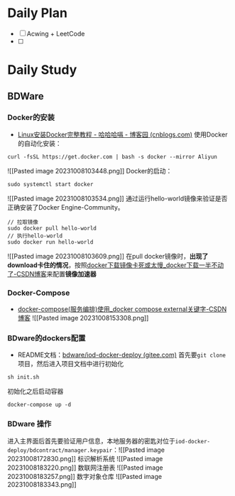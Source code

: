 # Daily Plan
- [ ] Acwing + LeetCode
- [ ] 
# Daily Study
## BDWare
### Docker的安装
- [Linux安装Docker完整教程 - 哈哈哈嗝 - 博客园 (cnblogs.com)](https://www.cnblogs.com/Liyuting/p/17022739.html)
使用Docker的自动化安装：
```linux
curl -fsSL https://get.docker.com | bash -s docker --mirror Aliyun
```
![[Pasted image 20231008103448.png]]
Docker的启动：
```linux
sudo systemctl start docker
```
![[Pasted image 20231008103534.png]]
通过运行hello-world镜像来验证是否正确安装了Docker Engine-Community。
```linux
// 拉取镜像
sudo docker pull hello-world
// 执行hello-world
sudo docker run hello-world
```
![[Pasted image 20231008103609.png]]
在pull docker镜像时，**出现了download卡住的情况**，按照[docker下载镜像卡死或太慢_docker下载一半不动了-CSDN博客](https://blog.csdn.net/SuchASilly/article/details/106064689)来配置**镜像加速器**
### Docker-Compose
- [docker-compose(服务编排)使用_docker compose external关键字-CSDN博客](https://blog.csdn.net/EDT777/article/details/121115140?ops_request_misc=%257B%2522request%255Fid%2522%253A%2522164664480916780366524881%2522%252C%2522scm%2522%253A%252220140713.130102334.pc%255Fblog.%2522%257D&request_id=164664480916780366524881&biz_id=0&utm_medium=distribute.pc_search_result.none-task-blog-2~blog~first_rank_ecpm_v1~rank_v31_ecpm-3-121115140.nonecase&utm_term=docker&spm=1018.2226.3001.4450)
![[Pasted image 20231008153308.png]]
### BDware的dockers配置
- README文档：[bdware/iod-docker-deploy (gitee.com)](https://gitee.com/BDWare/iod-docker-deploy#%E9%85%8D%E7%BD%AE%E6%96%87%E4%BB%B6%E8%AF%B4%E6%98%8E)
首先要`git clone`项目，然后进入项目文档中进行初始化
```
sh init.sh
```
初始化之后启动容器
```
docker-compose up -d
```
### BDware 操作

进入主界面后首先要验证用户信息，本地服务器的密匙对位于`iod-docker-deploy/bdcontract/manager.keypair`：![[Pasted image 20231008172830.png]]
标识解析系统
![[Pasted image 20231008183220.png]]
数联网注册表
![[Pasted image 20231008183257.png]]
数字对象仓库
![[Pasted image 20231008183343.png]]
